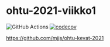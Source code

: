 # ohtu-2021-viikko1

![GitHub Actions](https://github.com/mjjs/ohtu-2021-viikko1/workflows/CI/badge.svg)
[![codecov](https://codecov.io/gh/mjjs/ohtu-2021-viikko1/branch/master/graph/badge.svg)](https://codecov.io/gh/mjjs/ohtu-2021-viikko1)

https://github.com/mjjs/ohtu-kevat-2021
